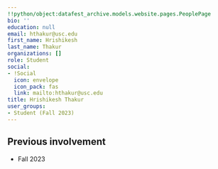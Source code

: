 ```yaml
---
!!python/object:datafest_archive.models.website.pages.PeoplePage
bio: ''
education: null
email: hthakur@usc.edu
first_name: Hrishikesh
last_name: Thakur
organizations: []
role: Student
social:
- !Social
  icon: envelope
  icon_pack: fas
  link: mailto:hthakur@usc.edu
title: Hrishikesh Thakur
user_groups:
- Student (Fall 2023)
---
```



## Previous involvement

* Fall 2023

